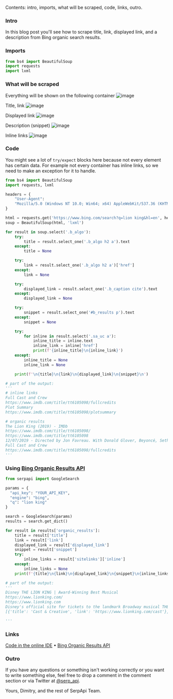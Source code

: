 Contents: intro, imports, what will be scraped, code, links, outro.

### Intro
In this blog post you'll see how to scrape title, link, displayed link, and a description from Bing organic search results.

### Imports
```python
from bs4 import BeautifulSoup
import requests
import lxml
```

### What will be scraped
Everything will be shown on the following container
![image](https://dev-to-uploads.s3.amazonaws.com/uploads/articles/xozi0lffmyfl3xv9ejzm.png)

Title, link
![image](https://dev-to-uploads.s3.amazonaws.com/uploads/articles/3h9zc7o6w7d6b2wpt672.png)

Displayed link
![image](https://dev-to-uploads.s3.amazonaws.com/uploads/articles/08skw3ndzkhmix7dv8mi.png)

Description (snippet)
![image](https://dev-to-uploads.s3.amazonaws.com/uploads/articles/upiakftnwweigolv9jur.png)

Inline links
![image](https://dev-to-uploads.s3.amazonaws.com/uploads/articles/2f0vtzyqg5tn89tubjb2.png)


### Code
You might see a lot of `try/expect` blocks here because not every element has certain data. For example not every container has inline links, so we need to make an exception for it to handle.
```python
from bs4 import BeautifulSoup
import requests, lxml

headers = {
    "User-Agent":
    "Mozilla/5.0 (Windows NT 10.0; Win64; x64) AppleWebKit/537.36 (KHTML, like Gecko) Chrome/70.0.3538.102 Safari/537.36 Edge/18.19582"
}

html = requests.get('https://www.bing.com/search?q=lion king&hl=en', headers=headers).text
soup = BeautifulSoup(html, 'lxml')

for result in soup.select('.b_algo'):
    try:
        title = result.select_one('.b_algo h2 a').text
    except:
        title = None

    try:
        link = result.select_one('.b_algo h2 a')['href']
    except:
        link = None

    try:
        displayed_link = result.select_one('.b_caption cite').text
    except:
        displayed_link = None

    try:
        snippet = result.select_one('#b_results p').text
    except:
        snippet = None

    try:
        for inline in result.select('.sa_uc a'):
            inline_title = inline.text
            inline_link = inline['href']
            print(f'{inline_title}\n{inline_link}')
    except:
        inline_title = None
        inline_link = None

    print(f'\n{title}\n{link}\n{displayed_link}\n{snippet}\n')

# part of the output:
'''
# inline links
Full Cast and Crew
https://www.imdb.com/title/tt6105098/fullcredits
Plot Summary
https://www.imdb.com/title/tt6105098/plotsummary

# organic results
The Lion King (2019) - IMDb
https://www.imdb.com/title/tt6105098/
https://www.imdb.com/title/tt6105098
12/07/2019 · Directed by Jon Favreau. With Donald Glover, Beyoncé, Seth Rogen, Chiwetel Ejiofor. After the murder of his father, a young lion prince flees his kingdom only to learn the true meaning of responsibility and bravery.
Full Cast and Crew
https://www.imdb.com/title/tt6105098/fullcredits
'''
```
### Using [Bing Organic Results API](https://serpapi.com/bing-organic-results)
```python
from serpapi import GoogleSearch

params = {
  "api_key": "YOUR_API_KEY",
  "engine": "bing",
  "q": "lion king"
}

search = GoogleSearch(params)
results = search.get_dict()

for result in results['organic_results']:
    title = result['title']
    link = result['link']
    displayed_link = result['displayed_link']
    snippet = result['snippet']
    try:
        inline_links = result['sitelinks']['inline']
    except:
        inline_links = None
    print(f'{title}\n{link}\n{displayed_link}\n{snippet}\n{inline_links}\n')

# part of the output:
'''
Disney THE LION KING | Award-Winning Best Musical
https://www.lionking.com/
https://www.lionking.com
Disney's official site for tickets to the landmark Broadway musical THE LION KING in New York City and on tour across North America. Get information, photos and videos.
[{'title': 'Cast & Creative', 'link': 'https://www.lionking.com/cast'}, {'title': 'Get Tickets', 'link': 'https://www.lionking.com/tickets'}, {'title': 'About', 'link': 'https://www.lionking.com/about'}, {'title': 'FAQ', 'link': 'https://www.lionking.com/faq'}, {'title': 'Worldwide', 'link': 'https://www.lionking.com/worldwide'}, {'title': 'Gazelle Tour', 'link': 'https://www.lionking.com/tour'}]

'''
```

### Links
[Code in the online IDE](https://replit.com/@DimitryZub1/Scrape-Bing-Search-Python-SerpApi#bs4_results/get_organic.py) • [Bing Organic Results API](https://serpapi.com/bing-organic-results)

### Outro
If you have any questions or something isn't working correctly or you want to write something else, feel free to drop a comment in the comment section or via Twitter at [@serp_api](https://twitter.com/serp_api).

Yours,
Dimitry, and the rest of SerpApi Team.